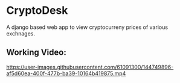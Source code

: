 # CryptoDesk
A django based web app to view cryptocurreny prices of various exchnages.

## Working Video:
https://user-images.githubusercontent.com/61091300/144749896-af5d60ea-400f-477b-ba39-10164b419875.mp4

